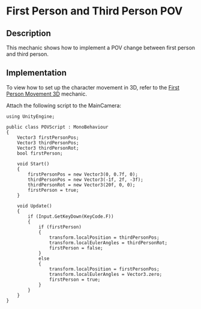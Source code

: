 # First Person and Third Person POV

## Description
This mechanic shows how to implement a POV change between first person and third person. 

## Implementation
To view how to set up the character movement in 3D, refer to the [First Person Movement 3D](https://github.com/t4guw/100-Unity-Mechanics-for-Programmers/tree/master/programs/first_person_movement_3d) mechanic.

Attach the following script to the MainCamera:

    using UnityEngine;

    public class POVScript : MonoBehaviour
    {
        Vector3 firstPersonPos;
        Vector3 thirdPersonPos;
        Vector3 thirdPersonRot;
        bool firstPerson;

        void Start()
        {
            firstPersonPos = new Vector3(0, 0.7f, 0);
            thirdPersonPos = new Vector3(-1f, 2f, -3f);
            thirdPersonRot = new Vector3(20f, 0, 0);
            firstPerson = true;
        }

        void Update()
        {
            if (Input.GetKeyDown(KeyCode.F))
            {
                if (firstPerson)
                {
                    transform.localPosition = thirdPersonPos;
                    transform.localEulerAngles = thirdPersonRot;
                    firstPerson = false;
                }
                else
                {
                    transform.localPosition = firstPersonPos;
                    transform.localEulerAngles = Vector3.zero;
                    firstPerson = true;
                }
            }
        }
    }

